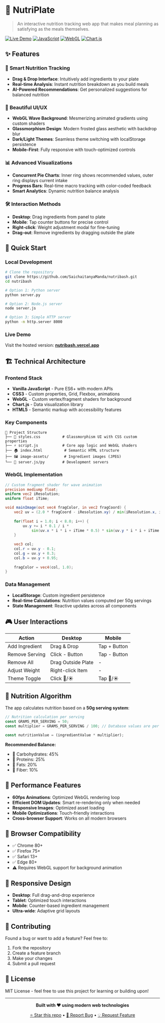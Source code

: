 # 🥗 NutriPlate

> An interactive nutrition tracking web app that makes meal planning as satisfying as the meals themselves.

[![Live Demo](https://img.shields.io/badge/🌐_Live_Demo-Visit_Site-brightgreen?style=for-the-badge)](https://saichaitanyamanda.github.io/nutribash)
[![JavaScript](https://img.shields.io/badge/JavaScript-ES6+-yellow?style=flat-square&logo=javascript)](https://developer.mozilla.org/en-US/docs/Web/JavaScript)
[![WebGL](https://img.shields.io/badge/WebGL-Shaders-red?style=flat-square&logo=opengl)](https://developer.mozilla.org/en-US/docs/Web/API/WebGL_API)
[![Chart.js](https://img.shields.io/badge/Chart.js-Visualization-ff6384?style=flat-square&logo=chart.js)](https://www.chartjs.org/)

## ✨ Features

### 🎯 **Smart Nutrition Tracking**
- **Drag & Drop Interface**: Intuitively add ingredients to your plate
- **Real-time Analysis**: Instant nutrition breakdown as you build meals
- **AI-Powered Recommendations**: Get personalized suggestions for balanced nutrition

### 🎨 **Beautiful UI/UX**
- **WebGL Wave Background**: Mesmerizing animated gradients using custom shaders
- **Glassmorphism Design**: Modern frosted glass aesthetic with backdrop blur
- **Dark/Light Themes**: Seamless theme switching with localStorage persistence
- **Mobile-First**: Fully responsive with touch-optimized controls

### 📊 **Advanced Visualizations**
- **Concurrent Pie Charts**: Inner ring shows recommended values, outer ring displays current intake
- **Progress Bars**: Real-time macro tracking with color-coded feedback
- **Smart Analytics**: Dynamic nutrition balance analysis

### 🛠️ **Interaction Methods**
- **Desktop**: Drag ingredients from panel to plate
- **Mobile**: Tap counter buttons for precise control
- **Right-click**: Weight adjustment modal for fine-tuning
- **Drag-out**: Remove ingredients by dragging outside the plate

## 🚀 Quick Start

### Local Development
```bash
# Clone the repository
git clone https://github.com/SaichaitanyaManda/nutribash.git
cd nutribash

# Option 1: Python server
python server.py

# Option 2: Node.js server
node server.js

# Option 3: Simple HTTP server
python -m http.server 8000
```

### Live Demo
Visit the hosted version: **[nutribash.vercel.app](https://saichaitanyamanda.github.io/nutribash)**

## 🏗️ Technical Architecture

### Frontend Stack
- **Vanilla JavaScript** - Pure ES6+ with modern APIs
- **CSS3** - Custom properties, Grid, Flexbox, animations
- **WebGL** - Custom vertex/fragment shaders for background
- **Chart.js** - Data visualization library
- **HTML5** - Semantic markup with accessibility features

### Key Components
```
📁 Project Structure
├── 🎨 styles.css          # Glassmorphism UI with CSS custom properties
├── ⚡ script.js           # Core app logic and WebGL shaders
├── 🏠 index.html          # Semantic HTML structure
├── 🖼️ image-assets/       # Ingredient images (JPEG)
└── 🚀 server.js/py        # Development servers
```

### WebGL Implementation
```glsl
// Custom fragment shader for wave animation
precision mediump float;
uniform vec2 iResolution;
uniform float iTime;

void mainImage(out vec4 fragColor, in vec2 fragCoord) {
    vec2 uv = (2.0 * fragCoord - iResolution.xy) / min(iResolution.x, iResolution.y);
    
    for(float i = 1.0; i < 8.0; i++) {
        uv.y += i * 0.1 / i * 
            sin(uv.x * i * i + iTime * 0.5) * sin(uv.y * i * i + iTime * 0.5);
    }
    
    vec3 col;
    col.r = uv.y - 0.1;
    col.g = uv.y + 0.3;
    col.b = uv.y + 0.95;
    
    fragColor = vec4(col, 1.0);
}
```

### Data Management
- **LocalStorage**: Custom ingredient persistence
- **Real-time Calculations**: Nutrition values computed per 50g servings
- **State Management**: Reactive updates across all components

## 🎮 User Interactions

| Action | Desktop | Mobile |
|--------|---------|--------|
| Add Ingredient | Drag & Drop | Tap + Button |
| Remove Serving | Click - Button | Tap - Button |
| Remove All | Drag Outside Plate | - |
| Adjust Weight | Right-click Item | - |
| Theme Toggle | Click 🌙/☀️ | Tap 🌙/☀️ |

## 🎯 Nutrition Algorithm

The app calculates nutrition based on a **50g serving system**:

```javascript
// Nutrition calculation per serving
const GRAMS_PER_SERVING = 50;
const multiplier = GRAMS_PER_SERVING / 100; // Database values are per 100g

const nutritionValue = (ingredientValue * multiplier);
```

**Recommended Balance:**
- 🍞 Carbohydrates: 45%
- 💪 Proteins: 25%  
- 🥑 Fats: 20%
- 🥬 Fiber: 10%

## 🌟 Performance Features

- **60fps Animations**: Optimized WebGL rendering loop
- **Efficient DOM Updates**: Smart re-rendering only when needed
- **Responsive Images**: Optimized asset loading
- **Mobile Optimizations**: Touch-friendly interactions
- **Cross-browser Support**: Works on all modern browsers

## 🔧 Browser Compatibility

- ✅ Chrome 80+
- ✅ Firefox 75+
- ✅ Safari 13+
- ✅ Edge 80+
- ⚠️ Requires WebGL support for background animation

## 📱 Responsive Design

- **Desktop**: Full drag-and-drop experience
- **Tablet**: Optimized touch interactions
- **Mobile**: Counter-based ingredient management
- **Ultra-wide**: Adaptive grid layouts

## 🤝 Contributing

Found a bug or want to add a feature? Feel free to:

1. Fork the repository
2. Create a feature branch
3. Make your changes
4. Submit a pull request

## 📄 License

MIT License - feel free to use this project for learning or building upon!

---

<div align="center">

**Built with ❤️ using modern web technologies**

[⭐ Star this repo](https://github.com/SaichaitanyaManda/nutribash) • [🐛 Report Bug](https://github.com/SaichaitanyaManda/nutribash/issues) • [💡 Request Feature](https://github.com/SaichaitanyaManda/nutribash/issues)

</div>